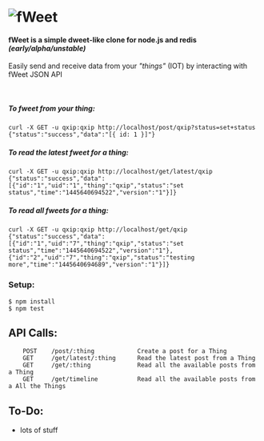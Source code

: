 # ![fWeet](http://i.imgur.com/czjXDLf.png)

#### fWeet is a simple dweet-like clone for node.js and redis _(early/alpha/unstable)_

Easily send and receive data from your _"things"_ (IOT) by interacting with fWeet JSON API 

<br/>

##### To fweet from your thing:
```
curl -X GET -u qxip:qxip http://localhost/post/qxip?status=set+status
{"status":"success","data":"[{ id: 1 }]"}
```

##### To read the latest fweet for a thing:
```
curl -X GET -u qxip:qxip http://localhost/get/latest/qxip
{"status":"success","data":[{"id":"1","uid":"1","thing":"qxip","status":"set status","time":"1445640694522","version":"1"}]}
```

##### To read all fweets for a thing:
```
curl -X GET -u qxip:qxip http://localhost/get/qxip
{"status":"success","data":[{"id":"1","uid":"7","thing":"qxip","status":"set status","time":"1445640694522","version":"1"},{"id":"2","uid":"7","thing":"qxip","status":"testing more","time":"1445640694689","version":"1"}]}
```

### Setup:
```
$ npm install
$ npm test
```

## API Calls:
```
    POST    /post/:thing            Create a post for a Thing
    GET     /get/latest/:thing      Read the latest post from a Thing
    GET     /get/:thing             Read all the available posts from a Thing
    GET     /get/timeline           Read all the available posts from a All the Things
```

## To-Do:

* lots of stuff
